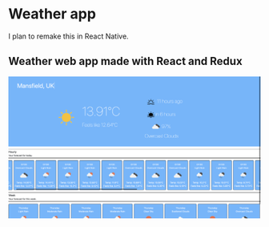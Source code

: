 # Weather app

I plan to remake this in React Native.

## Weather web app made with React and Redux

![](./weather.png "App screenshot")
